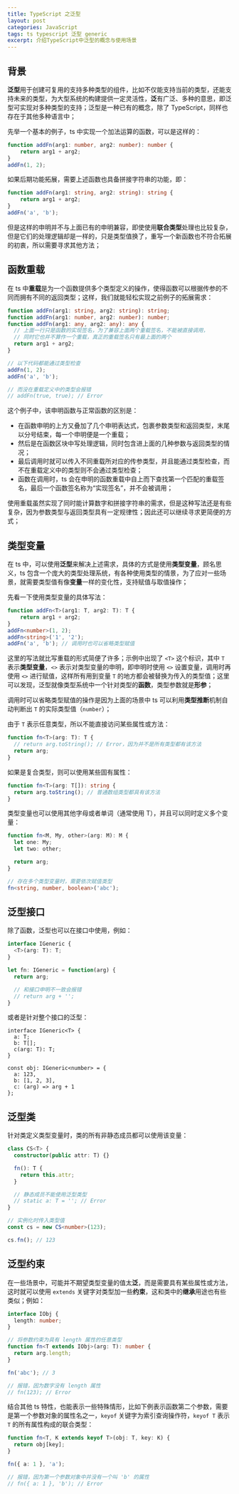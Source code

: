 ```yaml
---
title: TypeScript 之泛型
layout: post
categories: JavaScript
tags: ts typescript 泛型 generic
excerpt: 介绍TypeScript中泛型的概念与使用场景
---
```

## 背景

**泛型**用于创建可复用的支持多种类型的组件，比如不仅能支持当前的类型，还能支持未来的类型，为大型系统的构建提供一定灵活性，**泛**有广泛、多种的意思，即泛型可实现对多种类型的支持；泛型是一种已有的概念，除了 TypeScript，同样也存在于其他多种语言中；

先举一个基本的例子，ts 中实现一个加法运算的函数，可以是这样的：
```ts
function addFn(arg1: number, arg2: number): number {
    return arg1 + arg2;
}
addFn(1, 2);
```

如果后期功能拓展，需要上述函数也具备拼接字符串的功能，即：
```ts
function addFn(arg1: string, arg2: string): string {
    return arg1 + arg2;
}
addFn('a', 'b');
```

但是这样的申明并不与上面已有的申明兼容，即使使用**联合类型**处理也比较复杂，但是它们的处理逻辑却是一样的，只是类型值换了，重写一个新函数也不符合拓展的初衷，所以需要寻求其他方法；


## 函数重载

在 ts 中**重载**是为一个函数提供多个类型定义的操作，使得函数可以根据传参的不同而拥有不同的返回类型；这样，我们就能轻松实现之前例子的拓展需求：
```ts
function addFn(arg1: string, arg2: string): string;
function addFn(arg1: number, arg2: number): number;
function addFn(arg1: any, arg2: any): any {
  // 上面一行只是函数的实现签名，为了兼容上面两个重载签名，不能被直接调用，
  // 同时它也并不算作一个重载，真正的重载签名只有最上面的两个
  return arg1 + arg2;
}

// 以下代码都能通过类型检查
addFn(1, 2);
addFn('a', 'b');

// 而没在重载定义中的类型会报错
// addFn(true, true); // Error
```

这个例子中，该申明函数与正常函数的区别是：
- 在函数申明的上方又叠加了几个申明表达式，包裹参数类型和返回类型，末尾以分号结束，每一个申明便是一个重载；
- 然后是在函数区块中写处理逻辑，同时包含进上面的几种参数与返回类型的情况；
- 最后调用时就可以传入不同重载所对应的传参类型，并且能通过类型检查，而不在重载定义中的类型则不会通过类型检查；
- 函数在调用时，ts 会在申明的函数重载中自上而下查找第一个匹配的重载签名，最后一个函数签名称为“实现签名”，并不会被调用；

使用重载虽然实现了同时能计算数字和拼接字符串的需求，但是这种写法还是有些复杂，因为参数类型与返回类型具有一定规律性；因此还可以继续寻求更简便的方式；


## 类型变量

在 ts 中，可以使用**泛型**来解决上述需求，具体的方式是使用**类型变量**，顾名思义，ts 包含一个庞大的类型处理系统，有各种使用类型的情景，为了应对一些场景，就需要类型值有像**变量**一样的变化性，支持赋值与取值操作；

先看一下使用类型变量的具体写法：
```ts
function addFn<T>(arg1: T, arg2: T): T {
    return arg1 + arg2;
}
addFn<number>(1, 2);
addFn<string>('1', '2');
addFn('a', 'b'); // 调用时也可以省略类型赋值
```

这里的写法就比写重载的形式简便了许多；示例中出现了 `<T>` 这个标识，其中 `T` 表示**类型变量**，`<>` 表示对类型变量的申明，即申明时使用 `<>` 设置变量，调用时再使用 `<>` 进行赋值，这样所有用到变量 `T` 的地方都会被替换为传入的类型值；这里可以发现，泛型就像类型系统中一个针对类型的**函数**，类型参数就是**形参**；

调用时可以省略类型赋值的操作是因为上面的场景中 ts 可以利用**类型推断**机制自动判断出 `T` 的实际类型值（`number`）；

由于 `T` 表示任意类型，所以不能直接访问某些属性或方法：
```ts
function fn<T>(arg: T): T {
  // return arg.toString(); // Error，因为并不是所有类型都有该方法
  return arg;
}
```

如果是复合类型，则可以使用某些固有属性：
```ts
function fn<T>(arg: T[]): string {
  return arg.toString(); // 普通数组类型都具有该方法
}
```

类型变量也可以使用其他字母或者单词（通常使用 T），并且可以同时定义多个变量：
```ts
function fn<M, My, other>(arg: M): M {
  let one: My;
  let two: other;

  return arg;
}

// 存在多个类型变量时，需要依次赋值类型
fn<string, number, boolean>('abc');
```


## 泛型接口

除了函数，泛型也可以在接口中使用，例如：
```ts
interface IGeneric {
  <T>(arg: T): T;
}

let fn: IGeneric = function(arg) {
  return arg;

  // 和接口申明不一致会报错
  // return arg + '';
}
```

或者是针对整个接口的泛型：
```
interface IGeneric<T> {
  a: T;
  b: T[];
  c(arg: T): T;
}

const obj: IGeneric<number> = {
  a: 123,
  b: [1, 2, 3],
  c: (arg) => arg + 1
};
```


## 泛型类

针对类定义类型变量时，类的所有非静态成员都可以使用该变量：
```ts
class CS<T> {
  constructor(public attr: T) {}

  fn(): T {
    return this.attr;
  }

  // 静态成员不能使用泛型类型
  // static a: T = ''; // Error
}

// 实例化时传入类型值
const cs = new CS<number>(123);

cs.fn(); // 123
```


## 泛型约束

在一些场景中，可能并不期望类型变量的值太**泛**，而是需要具有某些属性或方法，这时就可以使用 `extends` 关键字对类型加一些**约束**，这和类中的**继承**用途也有些类似；例如：
```ts
interface IObj {
  length: number;
}

// 将参数约束为具有 length 属性的任意类型
function fn<T extends IObj>(arg: T): number {
  return arg.length;
}

fn('abc'); // 3

// 报错，因为数字没有 length 属性
// fn(123); // Error
```

结合其他 ts 特性，也能表示一些特殊情形，比如下例表示函数第二个参数，需要是第一个参数对象的属性名之一，`keyof` 关键字为索引查询操作符，`keyof T` 表示 `T` 的所有属性构成的联合类型：
```ts
function fn<T, K extends keyof T>(obj: T, key: K) {
  return obj[key];
}

fn({ a: 1 }, 'a');

// 报错，因为第一个参数对象中并没有一个叫 'b' 的属性
// fn({ a: 1 }, 'b'); // Error
```